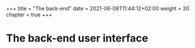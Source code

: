 +++
title = "The back-end"
date =  2021-06-08T11:44:12+02:00
weight = 30
chapter = true
+++

# The back-end user interface